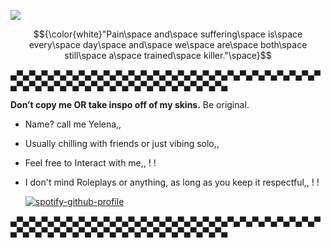 ![](https://komarev.com/ghpvc/?username=Panic-Manic&&label=Assassinations&style=for-the-badge&color=3F704D#)

$${\color{white}"Pain\space and\space suffering\space is\space every\space day\space and\space we\space are\space both\space still\space a\space trained\space killer."\space}$$

▄▀▄▀▄▀▄▀▄▀▄▀▄▀▄▀▄▀▄▀▄▀▄▀▄▀▄▀▄▀▄▀▄▀▄▀▄▀▄▀▄▀▄▀▄▀▄▀▄▀▄▀▄▀▄▀▄▀▄▀▄▀▄▀▄▀▄▀▄▀▄▀▄▀▄▀▄▀▄▀▄▀▄▀▄

**Don’t copy me OR take inspo off of my skins.** Be original.

- Name? call me Yelena,, 
- Usually chilling with friends or just vibing solo,,
- Feel free to Interact with me,, ! !
- I don't mind Roleplays or anything, as long as you keep it respectful,, ! !
  

   [![spotify-github-profile](https://spotify-github-profile.kittinanx.com/api/view?uid=31pjv4w3ywdm6phx2qhsdtpj6tbm&cover_image=true&theme=novatorem&show_offline=true&background_color=3F704D&interchange=true&bar_color=3F704D#&bar_color_cover=false)](https://spotify-github-profile.kittinanx.com/api/view?uid=31pjv4w3ywdm6phx2qhsdtpj6tbm&redirect=true)

▄▀▄▀▄▀▄▀▄▀▄▀▄▀▄▀▄▀▄▀▄▀▄▀▄▀▄▀▄▀▄▀▄▀▄▀▄▀▄▀▄▀▄▀▄▀▄▀▄▀▄▀▄▀▄▀▄▀▄▀▄▀▄▀▄▀▄▀▄▀▄▀▄▀▄▀▄▀▄▀▄▀▄▀▄








 







